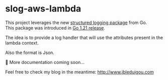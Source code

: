 # slog-aws-lambda

This project leverages the new [structured logging package](https://pkg.go.dev/log/slog@master) from Go.  
This package was introduced in [Go 1.21 release](https://tip.golang.org/doc/go1.21).

The idea is to provide a log handler that will use the attributes present in the lambda context.  

Also the format is Json.

🚧 More documentation coming soon... 

Feel free to check my blog in the meantime: http://www.jbleduigou.com